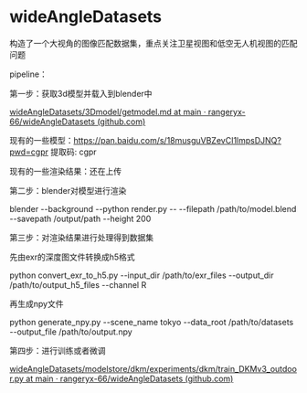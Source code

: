 # wideAngleDatasets

构造了一个大视角的图像匹配数据集，重点关注卫星视图和低空无人机视图的匹配问题

pipeline：

第一步：获取3d模型并载入到blender中

[wideAngleDatasets/3Dmodel/getmodel.md at main · rangeryx-66/wideAngleDatasets (github.com)](https://github.com/rangeryx-66/wideAngleDatasets/blob/main/3Dmodel/getmodel.md)

现有的一些模型：https://pan.baidu.com/s/18musguVBZevCI1lmpsDJNQ?pwd=cgpr 提取码: cgpr

现有的一些渲染结果：还在上传

第二步：blender对模型进行渲染

blender --background --python render.py -- --filepath /path/to/model.blend --savepath /output/path --height 200

第三步：对渲染结果进行处理得到数据集

先由exr的深度图文件转换成h5格式

python convert_exr_to_h5.py --input_dir /path/to/exr_files --output_dir /path/to/output_h5_files --channel R

再生成npy文件

python generate_npy.py --scene_name tokyo --data_root /path/to/datasets --output_file /path/to/output.npy

第四步：进行训练或者微调

[wideAngleDatasets/modelstore/dkm/experiments/dkm/train_DKMv3_outdoor.py at main · rangeryx-66/wideAngleDatasets (github.com)](https://github.com/rangeryx-66/wideAngleDatasets/blob/main/modelstore/dkm/experiments/dkm/train_DKMv3_outdoor.py)